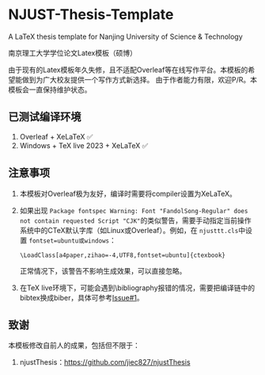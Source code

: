 # NJUST-Thesis-Template

A LaTeX thesis template for Nanjing University of Science & Technology

南京理工大学学位论文Latex模板（硕博）

由于现有的Latex模板年久失修，且不适配Overleaf等在线写作平台。本模板的希望能做到为广大校友提供一个写作方式新选择。
由于作者能力有限，欢迎P/R。本模板会一直保持维护状态。

## 已测试编译环境

1. Overleaf + XeLaTeX ✅
2. Windows + TeX live 2023 + XeLaTeX ✅

## 注意事项

1. 本模板对Overleaf极为友好，编译时需要将compiler设置为XeLaTeX。
2. 如果出现 `Package fontspec Warning: Font "FandolSong-Regular" does not contain requested Script "CJK"`的类似警告，需要手动指定当前操作系统中的CTeX默认字库（如Linux或Overleaf）。例如，在 `njusttt.cls`中设置 `fontset=ubuntu或windows`：
   ```
   \LoadClass[a4paper,zihao=-4,UTF8,fontset=ubuntu]{ctexbook}
   ```

   正常情况下，该警告不影响生成效果，可以直接忽略。
3. 在TeX live环境下，可能会遇到\bibliography报错的情况，需要把编译链中的bibtex换成biber，具体可参考[Issue#1](https://github.com/pasteller/njusttt/issues/2#issue-2511395379)。

## 致谢

本模板修改自前人的成果，包括但不限于：

1. njustThesis：https://github.com/jiec827/njustThesis
